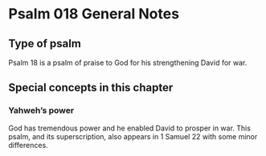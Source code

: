 # Psalm 018 General Notes
## Type of psalm

Psalm 18 is a psalm of praise to God for his strengthening David for war.

## Special concepts in this chapter

### Yahweh’s power
God has tremendous power and he enabled David to prosper in war. This psalm, and its superscription, also appears in 1 Samuel 22 with some minor differences.
